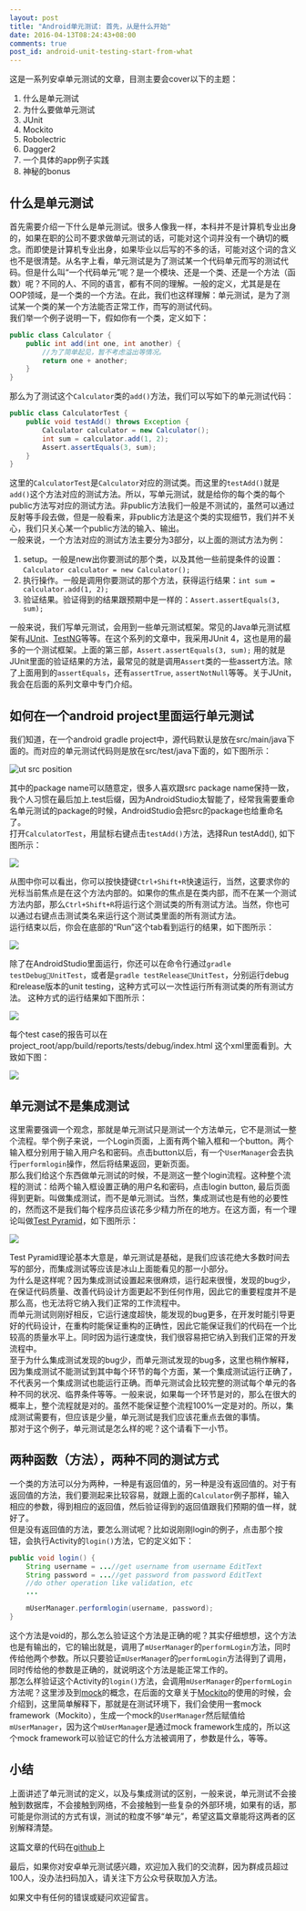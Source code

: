 ```yaml
---
layout: post
title: "Android单元测试: 首先，从是什么开始"
date: 2016-04-13T08:24:43+08:00
comments: true
post_id: android-unit-testing-start-from-what
---
```


这是一系列安卓单元测试的文章，目测主要会cover以下的主题：

1. 什么是单元测试
2. 为什么要做单元测试
3. JUnit
4. Mockito
5. Robolectric
6. Dagger2
7. 一个具体的app例子实践
8. 神秘的bonus

## 什么是单元测试
首先需要介绍一下什么是单元测试。很多人像我一样，本科并不是计算机专业出身的，如果在职的公司不要求做单元测试的话，可能对这个词并没有一个确切的概念。而即使是计算机专业出身，如果毕业以后写的不多的话，可能对这个词的含义也不是很清楚。从名字上看，单元测试是为了测试某一个代码单元而写的测试代码。但是什么叫“一个代码单元”呢？是一个模块、还是一个类、还是一个方法（函数）呢？不同的人、不同的语言，都有不同的理解。一般的定义，尤其是是在OOP领域，是一个类的一个方法。在此，我们也这样理解：单元测试，是为了测试某一个类的某一个方法能否正常工作，而写的测试代码。  
我们举一个例子说明一下，假如你有一个类，定义如下：

```java
public class Calculator {
    public int add(int one, int another) {
        //为了简单起见，暂不考虑溢出等情况。
        return one + another;
    }
}
```

那么为了测试这个`Calculator`类的`add()`方法，我们可以写如下的单元测试代码：

```java
public class CalculatorTest {
    public void testAdd() throws Exception {
        Calculator calculator = new Calculator();
        int sum = calculator.add(1, 2);
        Assert.assertEquals(3, sum);
    }
}
```

这里的`CalculatorTest`是`Calculator`对应的测试类。而这里的`testAdd()`就是`add()`这个方法对应的测试方法。所以，写单元测试，就是给你的每个类的每个public方法写对应的测试方法。非public方法我们一般是不测试的，虽然可以通过反射等手段去做，但是一般看来，非public方法是这个类的实现细节，我们并不关心，我们只关心某一个public方法的输入、输出。  
一般来说，一个方法对应的测试方法主要分为3部分，以上面的测试方法为例：

1. setup。一般是new出你要测试的那个类，以及其他一些前提条件的设置：`Calculator calculator = new Calculator();`
2. 执行操作。一般是调用你要测试的那个方法，获得运行结果：`int sum = calculator.add(1, 2);`
3. 验证结果。验证得到的结果跟预期中是一样的：`Assert.assertEquals(3, sum);`

一般来说，我们写单元测试，会用到一些单元测试框架。常见的Java单元测试框架有[JUnit](http://junit.org/junit4/)、[TestNG](http://testng.org/doc/index.html)等等。在这个系列的文章中，我采用JUnit 4，这也是用的最多的一个测试框架。上面的第三部，`Assert.assertEquals(3, sum);` 用的就是JUnit里面的验证结果的方法，最常见的就是调用`Assert`类的一些assert方法。除了上面用到的`assertEquals`，还有`assertTrue`, `assertNotNull`等等。关于JUnit，我会在后面的系列文章中专门介绍。

## 如何在一个android project里面运行单元测试

我们知道，在一个android gradle project中，源代码默认是放在src/main/java下面的。而对应的单元测试代码则是放在src/test/java下面的，如下图所示：

![ut src position](http://7xod3k.com1.z0.glb.clouddn.com/ykszhwpverjpiwlnutkgssuztopwhkoo)

其中的package name可以随意定，很多人喜欢跟src package name保持一致，我个人习惯在最后加上.test后缀，因为AndroidStudio太智能了，经常我需要重命名单元测试的package的时候，AndroidStudio会把src的package也给重命名了。  
打开`CalculatorTest`，用鼠标右键点击`testAdd()`方法，选择Run testAdd(), 如下图所示：

![](http://7xod3k.com1.z0.glb.clouddn.com/wcnytvwnygfojzjowhigubdmzrbbrjix)

从图中你可以看出，你可以按快捷键`Ctrl+Shift+R`快速运行，当然，这要求你的光标当前焦点是在这个方法内部的。如果你的焦点是在类内部，而不在某一个测试方法内部，那么`Ctrl+Shift+R`将运行这个测试类的所有测试方法。当然，你也可以通过右键点击测试类名来运行这个测试类里面的所有测试方法。  
运行结束以后，你会在底部的“Run”这个tab看到运行的结果，如下图所示：

![](http://7xod3k.com1.z0.glb.clouddn.com/kpscjaojwbuhmyiciefsyhwfccuialkz)

除了在AndroidStudio里面运行，你还可以在命令行通过`gradle testDebugUnitTest`，或者是`gradle testReleaseUnitTest`，分别运行debug和release版本的unit testing，这种方式可以一次性运行所有测试类的所有测试方法。 这种方式的运行结果如下图所示：

![](http://7xod3k.com1.z0.glb.clouddn.com/hfdcufppwnpkuhuxaqowjrcigdszmmiv)

每个test case的报告可以在project_root/app/build/reports/tests/debug/index.html 这个xml里面看到。大致如下图：

![](http://7xod3k.com1.z0.glb.clouddn.com/rbmvgkjgfnxyjbzktnsgwgkzwncduhut)

## 单元测试不是集成测试
这里需要强调一个观念，那就是单元测试只是测试一个方法单元，它不是测试一整个流程。举个例子来说，一个Login页面，上面有两个输入框和一个button。两个输入框分别用于输入用户名和密码。点击button以后，有一个`UserManager`会去执行`performlogin`操作，然后将结果返回，更新页面。  
那么我们给这个东西做单元测试的时候，不是测这一整个login流程。这种整个流程的测试：给两个输入框设置正确的用户名和密码，点击login button, 最后页面得到更新。叫做集成测试，而不是单元测试。当然，集成测试也是有他的必要性的，然而这不是我们每个程序员应该花多少精力所在的地方。在这方面，有一个理论叫做[Test Pyramid](http://martinfowler.com/bliki/TestPyramid.html)，如下图所示：

![](http://7xod3k.com1.z0.glb.clouddn.com/qtijqabixtlihxsuujkwnlzelrqnwqnz)

Test Pyramid理论基本大意是，单元测试是基础，是我们应该花绝大多数时间去写的部分，而集成测试等应该是冰山上面能看见的那一小部分。  
为什么是这样呢？因为集成测试设置起来很麻烦，运行起来很慢，发现的bug少，在保证代码质量、改善代码设计方面更起不到任何作用，因此它的重要程度并不是那么高，也无法将它纳入我们正常的工作流程中。  
而单元测试则刚好相反，它运行速度超快，能发现的bug更多，在开发时能引导更好的代码设计，在重构时能保证重构的正确性，因此它能保证我们的代码在一个比较高的质量水平上。同时因为运行速度快，我们很容易把它纳入到我们正常的开发流程中。  
至于为什么集成测试发现的bug少，而单元测试发现的bug多，这里也稍作解释，因为集成测试不能测试到其中每个环节的每个方面，某一个集成测试运行正确了，不代表另一个集成测试也能运行正确。而单元测试会比较完整的测试每个单元的各种不同的状况、临界条件等等。一般来说，如果每一个环节是对的，那么在很大的概率上，整个流程就是对的。虽然不能保证整个流程100%一定是对的。所以，集成测试需要有，但应该是少量，单元测试是我们应该花重点去做的事情。  
那对于这个例子，单元测试是怎么样的呢？这个请看下一小节。

## 两种函数（方法），两种不同的测试方式
一个类的方法可以分为两种，一种是有返回值的，另一种是没有返回值的。对于有返回值的方法，我们要测起来比较容易，就跟上面的`Calculator`例子那样，输入相应的参数，得到相应的返回值，然后验证得到的返回值跟我们预期的值一样，就好了。  
但是没有返回值的方法，要怎么测试呢？比如说刚刚login的例子，点击那个按钮，会执行Activity的`login()`方法，它的定义如下：

```java
public void login() {
    String username = ...//get username from username EditText
    String password = ...//get password from password EditText
    //do other operation like validation, etc
    ...

    mUserManager.performlogin(username, password);
}
```

这个方法是void的，那么怎么验证这个方法是正确的呢？其实仔细想想，这个方法也是有输出的，它的输出就是，调用了`mUserManager`的`performLogin`方法，同时传给他两个参数。所以只要验证`mUserManager`的`performLogin`方法得到了调用，同时传给他的参数是正确的，就说明这个方法是能正常工作的。  
那怎么样验证这个Activity的`login()`方法，会调用`mUserManager`的`performLogin`方法呢？这里涉及到[mock](https://en.wikipedia.org/wiki/Mock_object)的概念，在后面的文章关于[Mockito](http://mockito.org/)的使用的时候，会介绍到，这里简单解释下，那就是在测试环境下，我们会使用一套mock framework（Mockito），生成一个mock的`UserManager`然后赋值给`mUserManager`，因为这个`mUserManager`是通过mock framework生成的，所以这个mock framework可以验证它的什么方法被调用了，参数是什么，等等。

## 小结
上面讲述了单元测试的定义，以及与集成测试的区别，一般来说，单元测试不会接触到数据库，不会接触到网络，不会接触到一些复杂的外部环境，如果有的话，那可能是你测试的方式有误，测试的粒度不够“单元”，希望这篇文章能将这两者的区别解释清楚。

这篇文章的代码在[github](https://github.com/ChrisZou/android-unit-testing-tutorial)上

最后，如果你对安卓单元测试感兴趣，欢迎加入我们的交流群，因为群成员超过100人，没办法扫码加入，请关注下方公众号获取加入方法。

如果文中有任何的错误或疑问欢迎留言。
